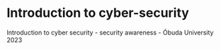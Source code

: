 # Introduction to cyber-security
Introduction to cyber security - security awareness - Óbuda University 2023
